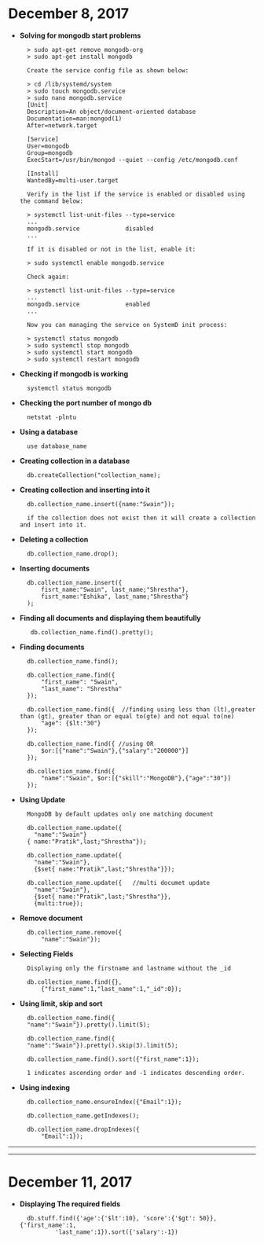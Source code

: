 # December 8, 2017


- **Solving for mongodb start problems**
        
        > sudo apt-get remove mongodb-org
        > sudo apt-get install mongodb
        
        Create the service config file as shown below:
        
        > cd /lib/systemd/system
        > sudo touch mongodb.service
        > sudo nano mongodb.service
        [Unit]
        Description=An object/document-oriented database
        Documentation=man:mongod(1)
        After=network.target
        
        [Service]
        User=mongodb
        Group=mongodb
        ExecStart=/usr/bin/mongod --quiet --config /etc/mongodb.conf
        
        [Install]
        WantedBy=multi-user.target
        
        Verify in the list if the service is enabled or disabled using the command below:
        
        > systemctl list-unit-files --type=service
        ...
        mongodb.service             disabled
        ...
        
        If it is disabled or not in the list, enable it:
        
        > sudo systemctl enable mongodb.service
        
        Check again:
        
        > systemctl list-unit-files --type=service 
        ...
        mongodb.service             enabled
        ...
        
        Now you can managing the service on SystemD init process:
        
        > systemctl status mongodb
        > sudo systemctl stop mongodb
        > sudo systemctl start mongodb
        > sudo systemctl restart mongodb
    

- **Checking if mongodb is working**

        systemctl status mongodb


- **Checking the port number of mongo db**

        netstat -plntu


- **Using a database**

        use database_name


- **Creating collection in a database** 

        db.createCollection("collection_name);


- **Creating collection and inserting into it**

        db.collection_name.insert({name:"Swain"});
 
        if the collection does not exist then it will create a collection and insert into it.


- **Deleting a collection** 

        db.collection_name.drop();


- **Inserting documents**

        db.collection_name.insert({
            fisrt_name:"Swain", last_name;"Shrestha"},
            fisrt_name:"Eshika", last_name;"Shrestha"}
        );

- **Finding all documents and displaying them beautifully**

         db.collection_name.find().pretty();


- **Finding documents**

        db.collection_name.find();

        db.collection_name.find({
            "first_name": "Swain",
            "last_name": "Shrestha"
        });
  
        db.collection_name.find({  //finding using less than (lt),greater than (gt), greater than or equal to(gte) and not equal to(ne) 
            "age": {$lt:"30"}
        });

        db.collection_name.find({ //using OR
            $or:[{"name":"Swain"},{"salary":"200000"}]
        });

        db.collection_name.find({
            "name":"Swain", $or:[{"skill":"MongoDB"},{"age":"30"}]
        });


- **Using Update**

        MongoDB by default updates only one matching document

        db.collection_name.update({
          "name":"Swain"}
        { name:"Pratik",last;"Shrestha"});
        
        db.collection_name.update({
          "name":"Swain"},
          {$set{ name:"Pratik",last;"Shrestha"}});
          
        db.collection_name.update({   //multi documet update
          "name":"Swain"},
          {$set{ name:"Pratik",last;"Shrestha"}},
          {multi:true});


- **Remove document**

        db.collection_name.remove({
            "name":"Swain"});

- **Selecting Fields**

        Displaying only the firstname and lastname without the _id
        
        db.collection_name.find({},
            {"first_name":1,"last_name":1,"_id":0});


- **Using limit, skip and sort**

        db.collection_name.find({
        "name":"Swain"}).pretty().limit(5);
  
        db.collection_name.find({
        "name":"Swain"}).pretty().skip(3).limit(5);
  
        db.collection_name.find().sort({"first_name":1});

        1 indicates ascending order and -1 indicates descending order.



- **Using indexing**


        db.collection_name.ensureIndex({"Email":1});

        db.collection_name.getIndexes();

        db.collection_name.dropIndexes({
            "Email":1});

-----
-----

# December 11, 2017

- **Displaying The required fields**
        
        db.stuff.find({'age':{'$lt':10}, 'score':{'$gt': 50}}, {'first_name':1,
                'last_name':1}).sort({'salary':-1})

